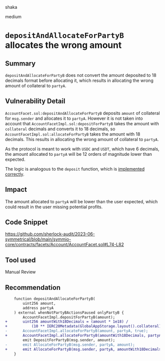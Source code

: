 shaka

medium

# `depositAndAllocateForPartyB` allocates the wrong amount

## Summary

`depositAndAllocateForPartyB` does not convert the amount deposited to 18 decimals format before allocating it, which results in allocating the wrong amount of collateral to `partyA`.

## Vulnerability Detail

`AccountFacet.sol:depositAndAllocateForPartyB` deposits `amount` of collateral for `msg.sender` and allocates it to `partyA`. However it is not taken into account that `AccountFacetImpl.sol:depositForPartyB` takes the amount with `collateral` decimals and converts it to 18 decimals, so `AccountFacetImpl.sol:allocateForPartyB` takes the amount with 18 decimals. This results in allocating the wrong amount of collateral to `partyA`.

As the protocol is meant to work with `USDC` and `USDT`, which have 6 decimals, the amount allocated to `partyA` will be 12 orders of magnitude lower than expected.

The logic is analogous to the `deposit` function, which is [implemented correctly](https://github.com/sherlock-audit/2023-06-symmetrical/blob/main/symmio-core/contracts/facets/Account/AccountFacetImpl.sol#L22-L23).

## Impact

The amount allocated to `partyA` will be lower than the user expected, which could result in the user missing potential profits.

## Code Snippet

https://github.com/sherlock-audit/2023-06-symmetrical/blob/main/symmio-core/contracts/facets/Account/AccountFacet.sol#L74-L82

## Tool used

Manual Review

## Recommendation

```diff
    function depositAndAllocateForPartyB(
        uint256 amount,
        address partyA
    ) external whenNotPartyBActionsPaused onlyPartyB {
        AccountFacetImpl.depositForPartyB(amount);
+       uint256 amountWith18Decimals = (amount * 1e18) /
+           (10 ** IERC20Metadata(GlobalAppStorage.layout().collateral).decimals());
-       AccountFacetImpl.allocateForPartyB(amount, partyA, true);
+       AccountFacetImpl.allocateForPartyB(amountWith18Decimals, partyA, true);
        emit DepositForPartyB(msg.sender, amount);
-       emit AllocateForPartyB(msg.sender, partyA, amount);
+       emit AllocateForPartyB(msg.sender, partyA, amountWith18Decimals);
    }
```